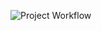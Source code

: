 ![Project Workflow](https://github.com/saiadityaviswanadham/Static_Images/blob/main/chat_application_feature.gif)
